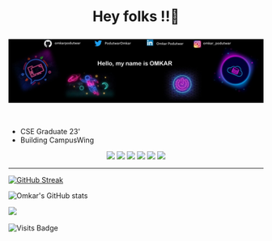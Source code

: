 # <p align="center"> Hey folks !!👋  </p>

<p align="center">
<img src="https://github.com/omkarpodutwar/omkarpodutwar/blob/main/ln.jpg">
 </p>
 
 <br>
 
 <ul>
  <li>CSE Graduate 23'</li>
 <li>Building CampusWing</li>
</ul>

<p align="center">
<img src="https://img.shields.io/badge/SpringBoot-008000?style=for-the-badge&logo=springboot&labelColor=white">
<img src="https://img.shields.io/badge/JavaScript-323330?style=for-the-badge&logo=javascript&logoColor=F7DF1E">
<img src="https://img.shields.io/badge/Java-ED8B00?style=for-the-badge&logo=java&logoColor=white">
<img src="https://img.shields.io/badge/Bootstrap-563D7C?style=for-the-badge&logo=bootstrap&logoColor=white">
<img src="https://img.shields.io/badge/Visual_Studio-5C2D91?style=for-the-badge&logo=visual%20studio&logoColor=white">
<img src="https://img.shields.io/badge/GIT-E44C30?style=for-the-badge&logo=git&logoColor=white">
<!-- <img src=""> -->
 </p>
 
 <hr>
 
 [![GitHub Streak](https://github-readme-streak-stats.herokuapp.com/?user=omkarpodutwar&theme=radical)](https://git.io/streak-stats) 

![Omkar's GitHub stats](https://github-readme-stats.vercel.app/api?username=omkarpodutwar&show_icons=true&theme=radical)

 <img src="https://activity-graph.herokuapp.com/graph?username=omkarpodutwar&bg_color=FFFFFF&color=000000&line=000000&point=00FF00"></div>
 
 ![Visits Badge](https://badges.pufler.dev/visits/omkarpodutwar/omkarpodutwar)
<!--
**omkarpodutwar/omkarpodutwar** is a ✨ _special_ ✨ repository because its `README.md` (this file) appears on your GitHub profile.

Here are some ideas to get you started:

- 🔭 I’m currently working on ...
- 🌱 I’m currently learning ...
- 👯 I’m looking to collaborate on ...
- 🤔 I’m looking for help with ...
- 💬 Ask me about ...
- 📫 How to reach me: ...
- 😄 Pronouns: ...
- ⚡ Fun fact: ...
-->
